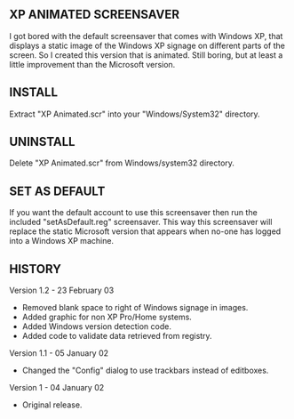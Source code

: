 XP ANIMATED SCREENSAVER
-----------------------
I got bored with the default screensaver that comes with Windows XP, that displays a static image of the Windows XP signage on different parts of the screen. So I created this  version that is animated.  Still boring, but at least a little improvement than the Microsoft version.

INSTALL
-------
Extract "XP Animated.scr" into your "Windows/System32"  directory.

UNINSTALL
---------
Delete "XP Animated.scr" from Windows/system32 directory.

SET AS DEFAULT
--------------
If you want the default account to use this screensaver then run the included "setAsDefault.reg" screensaver. This way this screensaver will replace the static Microsoft version that appears when no-one has logged into a Windows XP machine.

HISTORY
-------
Version 1.2 - 23 February 03
- Removed blank space to right of Windows signage in images.
- Added graphic for non XP Pro/Home systems.
- Added Windows version detection code.
- Added code to validate data retrieved from registry.

Version 1.1 - 05 January 02
- Changed the "Config" dialog to use trackbars instead of editboxes.

Version 1 - 04 January 02
- Original release.
